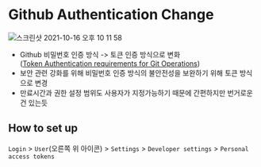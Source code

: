 # Github Authentication Change

![스크린샷 2021-10-16 오후 10 11 58](https://user-images.githubusercontent.com/63461301/137588954-067bc892-5835-4b17-83c0-1250e5ef6ec7.png)


- Github 비밀번호 인증 방식 -> 토큰 인증 방식으로 변화  
  ([Token Authentication requirements for Git Operations](https://github.blog/2020-12-15-token-authentication-requirements-for-git-operations/))
- 보안 관련 강화를 위해 비밀번호 인증 방식의 불안전성을 보완하기 위해 토큰 방식으로 변경
- 만료시간과 권한 설정 범위도 사용자가 지정가능하기 때문에 간편하지만 번거로운 건 있는듯

## How to set up

`Login` > `User`(오른쪽 위 아이콘) > `Settings` > `Developer settings` > `Personal access tokens`
